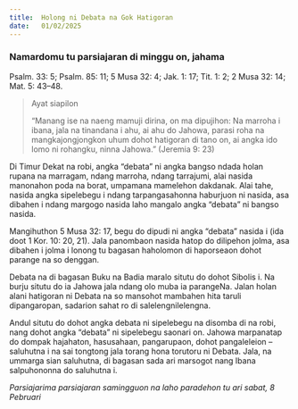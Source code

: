 ```yaml
---
title:  Holong ni Debata na Gok Hatigoran
date:   01/02/2025
---
```


### Namardomu tu parsiajaran di minggu on, jahama

Psalm. 33: 5; Psalm. 85: 11; 5 Musa 32: 4; Jak. 1: 17; Tit. 1: 2; 2 Musa 32: 14; Mat. 5: 43–48.

> <p>Ayat siapilon</p>
> “Manang ise na naeng mamuji dirina, on ma dipujihon: Na marroha i ibana, jala na tinandana i ahu, ai ahu do Jahowa, parasi roha na mangkajongjongkon uhum dohot hatigoran di tano on, ai angka ido lomo ni rohangku, ninna Jahowa.” (Jeremia 9: 23)

Di Timur Dekat na robi, angka “debata” ni angka bangso ndada holan rupana na marragam, ndang marroha, ndang tarrajumi, alai nasida manonahon poda na borat, umpamana mamelehon dakdanak. Alai tahe, nasida angka sipelebegu i ndang tarpangasahonna haburjuon ni nasida, asa dibahen i ndang margogo nasida laho mangalo angka “debata” ni bangso nasida.

Mangihuthon 5 Musa 32: 17, begu do dipudi ni angka “debata” nasida i (ida doot 1 Kor. 10: 20, 21). Jala panombaon nasida hatop do dilipehon jolma, asa dibahen i jolma i lonong tu bagasan haholomon di haporseaon dohot parange na so denggan.

Debata na di bagasan Buku na Badia maralo situtu do dohot Sibolis i. Na burju situtu do ia Jahowa jala ndang olo muba ia parangeNa. Jalan holan alani hatigoran ni Debata na so mansohot mambahen hita taruli dipangaropan, sadarion sahat ro di salelengnilelengna.

Andul situtu do dohot angka debata ni sipelebegu na disomba di na robi, nang dohot angka “debata” ni sipelebegu saonari on. Jahowa marpanatap do dompak hajahaton, hasusahaan, pangarupaon, dohot pangaleleion – saluhutna i na sai tongtong jala torang hona torutoru ni Debata. Jala, na ummarga sian saluhutna, di bagasan sada ari marsogot nang Ibana salpuhononna do saluhutna i.

_Parsiajarima parsiajaran samingguon na laho paradehon tu ari sabat, 8 Pebruari_